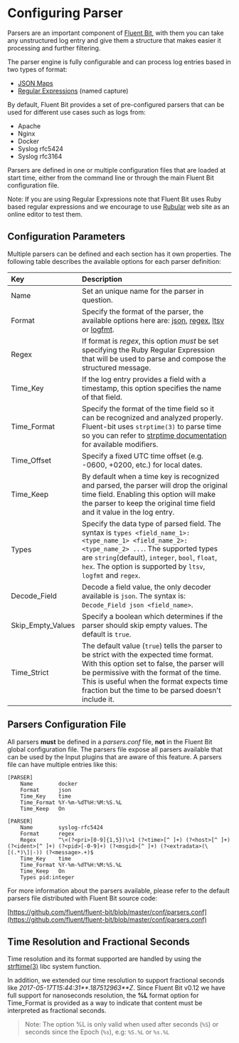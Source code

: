 # Configuring Parser

Parsers are an important component of [Fluent Bit](http://fluentbit.io), with them you can take any unstructured log entry and give them a structure that makes easier it processing and further filtering.

The parser engine is fully configurable and can process log entries based in two types of format:

* [JSON Maps](json.md)
* [Regular Expressions](regular-expression.md) \(named capture\)

By default, Fluent Bit provides a set of pre-configured parsers that can be used for different use cases such as logs from:

* Apache
* Nginx
* Docker
* Syslog rfc5424
* Syslog rfc3164

Parsers are defined in one or multiple configuration files that are loaded at start time, either from the command line or through the main Fluent Bit configuration file.

Note: If you are using Regular Expressions note that Fluent Bit uses Ruby based regular expressions and we encourage to use [Rubular](http://www.rubular.com) web site as an online editor to test them.

## Configuration Parameters

Multiple parsers can be defined and each section has it own properties. The following table describes the available options for each parser definition:

| Key | Description |
| :--- | :--- |
| Name | Set an unique name for the parser in question. |
| Format | Specify the format of the parser, the available options here are: [json](json.md), [regex](regular-expression.md), [ltsv](ltsv.md) or [logfmt](logfmt.md). |
| Regex | If format is _regex_, this option _must_ be set specifying the Ruby Regular Expression that will be used to parse and compose the structured message. |
| Time\_Key | If the log entry provides a field with a timestamp, this option specifies the name of that field. |
| Time\_Format | Specify the format of the time field so it can be recognized and analyzed properly. Fluent-bit uses `strptime(3)` to parse time so you can refer to [strptime documentation](https://linux.die.net/man/3/strptime) for available modifiers. |
| Time\_Offset | Specify a fixed UTC time offset \(e.g. -0600, +0200, etc.\) for local dates. |
| Time\_Keep | By default when a time key is recognized and parsed, the parser will drop the original time field. Enabling this option will make the parser to keep the original time field and it value in the log entry. |
| Types | Specify the data type of parsed field. The syntax is `types <field_name_1>:<type_name_1> <field_name_2>:<type_name_2> ...`. The supported types are `string`\(default\), `integer`, `bool`, `float`, `hex`. The option is supported by `ltsv`, `logfmt` and `regex`. |
| Decode\_Field | Decode a field value, the only decoder available is `json`. The syntax is: `Decode_Field json <field_name>`. |
| Skip\_Empty\_Values | Specify a boolean which determines if the parser should skip empty values. The default is `true`. |
| Time_Strict | The default value (`true`) tells the parser to be strict with the expected time format. With this option set to false, the parser will be permissive with the format of the time. This is useful when the format expects time fraction but the time to be parsed doesn't include it.  |

## Parsers Configuration File

All parsers **must** be defined in a _parsers.conf_ file, **not** in the Fluent Bit global configuration file. The parsers file expose all parsers available that can be used by the Input plugins that are aware of this feature. A parsers file can have multiple entries like this:

```text
[PARSER]
    Name        docker
    Format      json
    Time_Key    time
    Time_Format %Y-%m-%dT%H:%M:%S.%L
    Time_Keep   On

[PARSER]
    Name        syslog-rfc5424
    Format      regex
    Regex       ^\<(?<pri>[0-9]{1,5})\>1 (?<time>[^ ]+) (?<host>[^ ]+) (?<ident>[^ ]+) (?<pid>[-0-9]+) (?<msgid>[^ ]+) (?<extradata>(\[(.*)\]|-)) (?<message>.+)$
    Time_Key    time
    Time_Format %Y-%m-%dT%H:%M:%S.%L
    Time_Keep   On
    Types pid:integer
```

For more information about the parsers available, please refer to the default parsers file distributed with Fluent Bit source code:

[https://github.com/fluent/fluent-bit/blob/master/conf/parsers.conf](https://github.com/fluent/fluent-bit/blob/master/conf/parsers.conf)

## Time Resolution and Fractional Seconds

Time resolution and its format supported are handled by using the [strftime\(3\)](http://man7.org/linux/man-pages/man3/strftime.3.html) libc system function.

In addition, we extended our time resolution to support fractional seconds like _2017-05-17T15:44:31**.187512963**Z_. Since Fluent Bit v0.12 we have full support for nanoseconds resolution, the **%L** format option for Time\_Format is provided as a way to indicate that content must be interpreted as fractional seconds.

> Note: The option %L is only valid when used after seconds \(`%S`\) or seconds since the Epoch \(`%s`\), e.g: `%S.%L` or `%s.%L`

